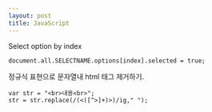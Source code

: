 ```yaml
---
layout: post
title: JavaScript
---
```


Select option by index
```{.javascript}
document.all.SELECTNAME.options[index].selected = true;
```

정규식 표현으로 문자열내 html 태그 제거하기.
```
var str = "<br>내용<br>";
str = str.replace(/(<([^>]+)>)/ig," ");
```
